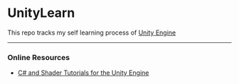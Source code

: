 # UnityLearn


This repo tracks my self learning process of [Unity Engine](https://unity.com/)

------

### Online Resources  
* [C# and Shader Tutorials for the Unity Engine](https://catlikecoding.com/unity/tutorials/)  